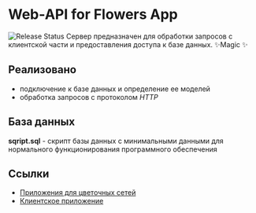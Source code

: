 # Web-API for Flowers App
![Release Status](https://img.shields.io/badge/version-1.0-lightgrey)
Сервер предназначен для обработки запросов с клиентской части и предоставления доступа к базе данных.
✨Magic ✨
## Реализовано
- подключение к базе данных и определение ее моделей
- обработка запросов с протоколом *HTTP*
## База данных
__sqript.sql__ - скрипт базы данных с минимальными данными для нормального функционирования программного обеспечения
## Ссылки
- [Приложения для цветочных сетей](https://github.com/ermeevar/FlowerUI)
- [Клиентское приложение](https://github.com/ermeevar/FlowerUserUI)
